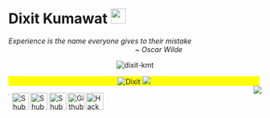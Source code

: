 # Dixit Kumawat&nbsp;<img src="https://github.com/TheDudeThatCode/TheDudeThatCode/blob/master/Assets/Mario_Hello_Big.gif" width="30px">

<p>
  <em>
    Experience is the name everyone gives to their mistake<br></em>
 <em style="
    padding-left: 50%;
">~ Oscar Wilde</em>


<br>
<p align="center"><img src="https://komarev.com/ghpvc/?username=dixit-kmt&style=flat-square" alt="dixit-kmt" /><br></p>
<div style='width:500px;
  background-color:yellow;
  text-align:center;
  vertical-align:middle;'>
  
  <img  src="https://github-readme-stats.vercel.app/api?username=dixit-kmt&show_icons=true&count_private=true&theme=dark" alt="Dixit" />
  <img  src="https://github-readme-stats.vercel.app/api/top-langs/?layout=compact&username=dixit-kmt&theme=dark" />
</div>
<img align="right" src="https://github-readme-streak-stats.herokuapp.com/?user=dixit-kmt&theme=dark"/>



<p align='bottom'>
<img align='left' src="https://upload.wikimedia.org/wikipedia/commons/thumb/a/a8/Vertical_red_bar.svg/1200px-Vertical_red_bar.svg.png" alt='line' width='4'>

  <a href="https://twitter.com/KumawatDixit">
    <img align="left" alt="Shubhamdeep Jha | Twitter" width="34px" src="https://github.com/TheDudeThatCode/TheDudeThatCode/blob/master/Assets/Twitter.svg" />
  </a>
  
  <a href="mailto:dixitkumawat09@gmail.com">
    <img align="left" alt="Shubhamdeep Jha | Gmail" width="34px" src="https://github.com/TheDudeThatCode/TheDudeThatCode/blob/master/Assets/Gmail.svg" />
  </a>
  
  <a href="https://www.instagram.com/_.dixit09._/">
    <img align="left" alt="Shubhamdeep Jha | Instagram" width="34px" src="https://github.com/TheDudeThatCode/TheDudeThatCode/blob/master/Assets/Instagram.svg" />
  </a>
  
  <a href="https://github.com/dixit-kmt">
    <img align='left' src="https://cdn.svgporn.com/logos/github-icon.svg" alt="Github logo" width="34">
  </a>
  
  <a href="https://www.hackerrank.com/dixit_0901/">
    <img align='left' src="https://github.com/TheDudeThatCode/TheDudeThatCode/blob/master/Assets/HackerRank.svg" alt="HackerRank Logo" width="34">
  </a>
  </p>
